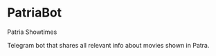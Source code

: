 # PatriaBot
Patria Showtimes

Telegram bot that shares all relevant info about movies shown in Patra.
